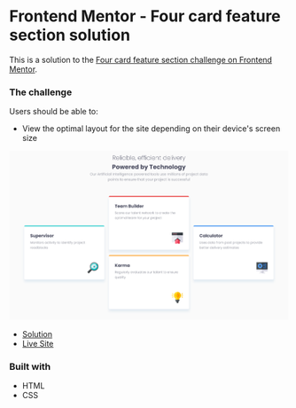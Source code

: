 # Frontend Mentor - Four card feature section solution

This is a solution to the [Four card feature section challenge on Frontend Mentor](https://www.frontendmentor.io/challenges/four-card-feature-section-weK1eFYK). 
### The challenge

Users should be able to:

- View the optimal layout for the site depending on their device's screen size

![](./screenshot.png)

- [Solution](https://your-solution-url.com)
- [Live Site](https://your-live-site-url.com)

### Built with

- HTML
- CSS